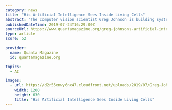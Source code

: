 ```yaml
---
category: news
title: "His Artificial Intelligence Sees Inside Living Cells"
abstract: "The computer vision scientist Greg Johnson is building systems that can recognize organelles on sight and show the dynamics of living cells more clearly than microscopy can. Your high school biology textbook was wrong about cells. The prototypical human ..."
publishedDateTime: 2019-07-24T16:29:00Z
sourceUrl: https://www.quantamagazine.org/greg-johnsons-artificial-intelligence-sees-inside-living-cells-20190724/
type: article
score: 52

provider:
  name: Quanta Magazine
  id: quantamagazine.org

topics:
  - AI

images:
  - url: https://d2r55xnwy6nx47.cloudfront.net/uploads/2019/07/Greg-Johnson_1200_Social.jpg
    width: 1200
    height: 630
    title: "His Artificial Intelligence Sees Inside Living Cells"
---
```

